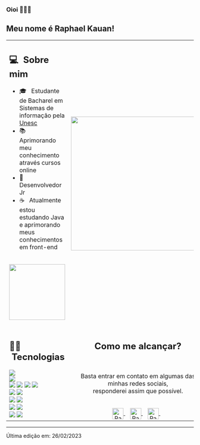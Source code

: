 ### Oioi 🧑🏽‍💻

## Meu nome é Raphael Kauan!

<!-- ![](https://komarev.com/ghpvc/?username=your-taabann&color=0069b4) -->

<table>
  <tr>
    <td>
      <h2> 💻 &nbsp;Sobre mim </h2>
       <ul>
        <li>🎓 &nbsp; Estudante de Bacharel em Sistemas de informação pela <a href="https://www.unescnet.br/">Unesc</a></li>
        <li>📚 &nbsp; Aprimorando meu conhecimento através cursos online </li>
        <li>🎩 &nbsp; Desenvolvedor Jr </li>
        <li>☕ &nbsp; Atualmente estou estudando Java e aprimorando meus conhecimentos em front-end </li>
       </ul>
       <p align="center">
         <br>
        <img height="150em" src="https://github-readme-stats.vercel.app/api?username=raphaelkauan&theme=blue-green"/>
        </p>
    </td>
    <td>
     <p align="center">
        <img height="360em" src="https://user-images.githubusercontent.com/111379005/221443729-b01cdee8-3400-4f14-ad05-460af20bedda.jpg"/>
     </p>
    </td>
  </tr>
  <tr>
   <td>
     <h2> 👊🏼 &nbsp;Tecnologias</h2>
     <img src="https://img.shields.io/badge/Java-ED8B00?style=for-the-badge&logo=openjdk&logoColor=white"/>
     <br>
     <img src="https://img.shields.io/badge/Spring-6DB33F?style=for-the-badge&logo=spring&logoColor=white"/>
     <br>
     <img src="https://img.shields.io/badge/HTML5-E34F26?style=for-the-badge&logo=html5&logoColor=white"/>
     <img src="https://img.shields.io/badge/CSS3-1572B6?style=for-the-badge&logo=css3&logoColor=white"/>
     <img src="https://img.shields.io/badge/JavaScript-323330?style=for-the-badge&logo=javascript&logoColor=F7DF1E"/>
     <img src="https://img.shields.io/badge/Bootstrap-563D7C?style=for-the-badge&logo=bootstrap&logoColor=white"/>
     <br>
     <img src="https://img.shields.io/badge/Figma-F24E1E?style=for-the-badge&logo=figma&logoColor=white"/>
     <img src="https://img.shields.io/badge/Canva-%2300C4CC.svg?&style=for-the-badge&logo=Canva&logoColor=white"/>
     <br>
     <img src="https://img.shields.io/badge/MySQL-005C84?style=for-the-badge&logo=mysql&logoColor=white"/>
     <img src="https://img.shields.io/badge/PostgreSQL-316192?style=for-the-badge&logo=postgresql&logoColor=white"/>
     <br>
     <img src="https://img.shields.io/badge/Eclipse-2C2255?style=for-the-badge&logo=eclipse&logoColor=white"/>
     <img src="https://img.shields.io/badge/Visual_Studio_Code-0078D4?style=for-the-badge&logo=visual%20studio%20code&logoColor=white"/>
     <br>
     <img src="https://img.shields.io/badge/Windows-0078D6?style=for-the-badge&logo=windows&logoColor=white"/>
     <img src="https://img.shields.io/badge/NVIDIA-GTX1650-76B900?style=for-the-badge&logo=nvidia&logoColor=white"/>
   </td>
   <td>
    <div align="center">
      <h2><b>Como me alcançar?</b></h2>
      <br>
      <p>Basta entrar em contato em algumas das minhas redes sociais,
        <br>responderei assim que possível.
      </p>
      <br>
      <a href="https://www.instagram.com/fantecellerapha/" target="_blank">
      <img align="center" alt="Raphael Kauan | Instagram" width="30em" src="https://img.icons8.com/ios-glyphs/50/000000/instagram-new.png" />
      </a> &nbsp;&nbsp;
      <a href="mailto:raphaelkauanoficial@gmail.com" >
      <img align="center" alt="Raphael Kauan | Gmail" width="30em" src="https://img.icons8.com/ios-glyphs/50/000000/gmail.png" />
      </a> &nbsp;&nbsp;
      <a href="https://www.linkedin.com/in/raphael-kauan-%F0%9F%A7%91%F0%9F%8F%BD%E2%80%8D%F0%9F%92%BB-a62138251/" >
      <img align="center" alt="Raphael Kauan | LinkedIn" width="30em" src="https://img.icons8.com/ios-glyphs/50/000000/linkedin.png" />
      </a> &nbsp;&nbsp;
      <br>
    </div>
   </td>
  </tr>
</table>

---

Última edição em: 26/02/2023

